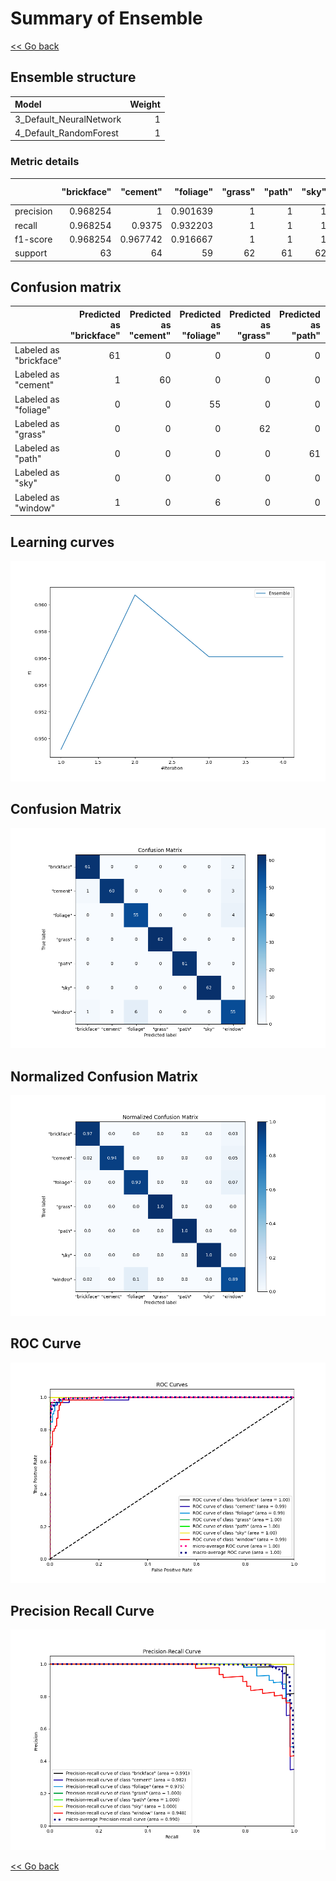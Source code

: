 # Summary of Ensemble

[<< Go back](../README.md)


## Ensemble structure
| Model                   |   Weight |
|:------------------------|---------:|
| 3_Default_NeuralNetwork |        1 |
| 4_Default_RandomForest  |        1 |

### Metric details
|           |   "brickface" |   "cement" |   "foliage" |   "grass" |   "path" |   "sky" |   "window" |   accuracy |   macro avg |   weighted avg |   logloss |
|:----------|--------------:|-----------:|------------:|----------:|---------:|--------:|-----------:|-----------:|------------:|---------------:|----------:|
| precision |      0.968254 |   1        |    0.901639 |         1 |        1 |       1 |   0.859375 |   0.960739 |    0.961324 |       0.961843 |   0.22451 |
| recall    |      0.968254 |   0.9375   |    0.932203 |         1 |        1 |       1 |   0.887097 |   0.960739 |    0.960722 |       0.960739 |   0.22451 |
| f1-score  |      0.968254 |   0.967742 |    0.916667 |         1 |        1 |       1 |   0.873016 |   0.960739 |    0.960811 |       0.961076 |   0.22451 |
| support   |     63        |  64        |   59        |        62 |       61 |      62 |  62        |   0.960739 |  433        |     433        |   0.22451 |


## Confusion matrix
|                        |   Predicted as "brickface" |   Predicted as "cement" |   Predicted as "foliage" |   Predicted as "grass" |   Predicted as "path" |   Predicted as "sky" |   Predicted as "window" |
|:-----------------------|---------------------------:|------------------------:|-------------------------:|-----------------------:|----------------------:|---------------------:|------------------------:|
| Labeled as "brickface" |                         61 |                       0 |                        0 |                      0 |                     0 |                    0 |                       2 |
| Labeled as "cement"    |                          1 |                      60 |                        0 |                      0 |                     0 |                    0 |                       3 |
| Labeled as "foliage"   |                          0 |                       0 |                       55 |                      0 |                     0 |                    0 |                       4 |
| Labeled as "grass"     |                          0 |                       0 |                        0 |                     62 |                     0 |                    0 |                       0 |
| Labeled as "path"      |                          0 |                       0 |                        0 |                      0 |                    61 |                    0 |                       0 |
| Labeled as "sky"       |                          0 |                       0 |                        0 |                      0 |                     0 |                   62 |                       0 |
| Labeled as "window"    |                          1 |                       0 |                        6 |                      0 |                     0 |                    0 |                      55 |

## Learning curves
![Learning curves](learning_curves.png)
## Confusion Matrix

![Confusion Matrix](confusion_matrix.png)


## Normalized Confusion Matrix

![Normalized Confusion Matrix](confusion_matrix_normalized.png)


## ROC Curve

![ROC Curve](roc_curve.png)


## Precision Recall Curve

![Precision Recall Curve](precision_recall_curve.png)



[<< Go back](../README.md)
